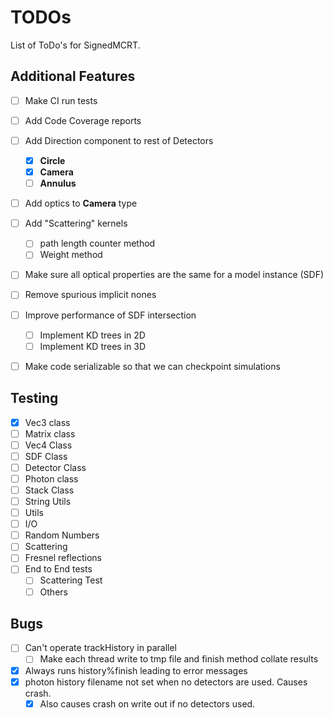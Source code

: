 # TODOs

List of ToDo's for SignedMCRT.

## Additional Features

- [ ] Make CI run tests
- [ ] Add Code Coverage reports
- [ ] Add Direction component to rest of Detectors
    - [x] **Circle**
    - [x] **Camera**
    - [ ] **Annulus**
- [ ] Add optics to **Camera** type
- [ ] Add "Scattering" kernels
    - [ ] path length counter method
    - [ ] Weight method
- [ ] Make sure all optical properties are the same for a model instance (SDF)
- [ ] Remove spurious implicit nones
- [ ] Improve performance of SDF intersection
    - [ ] Implement KD trees in 2D
    - [ ] Implement KD trees in 3D
- [ ] Make code serializable so that we can checkpoint simulations


## Testing

- [x] Vec3 class
- [ ] Matrix class
- [ ] Vec4 Class
- [ ] SDF Class
- [ ] Detector Class
- [ ] Photon class
- [ ] Stack Class
- [ ] String Utils
- [ ] Utils
- [ ] I/O
- [ ] Random Numbers
- [ ] Scattering
- [ ] Fresnel reflections
- [ ] End to End tests
    - [ ] Scattering Test
    - [ ] Others

## Bugs

- [ ] Can't operate trackHistory in parallel
    - [ ] Make each thread write to tmp file and finish method collate results
- [x] Always runs history%finish leading to error messages
- [x] photon history filename not set when no detectors are used. Causes crash.
    - [x] Also causes crash on write out if no detectors used.